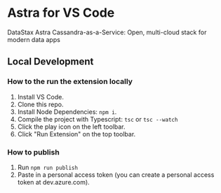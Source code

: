 # Astra for VS Code

DataStax Astra Cassandra-as-a-Service: Open, multi-cloud stack for modern data apps

## Local Development

### How to the run the extension locally

1. Install VS Code.
2. Clone this repo.
3. Install Node Dependencies: `npm i`.
4. Compile the project with Typescript: `tsc` or `tsc --watch`
5. Click the play icon on the left toolbar.
6. Click "Run Extension" on the top toolbar.

### How to publish

1. Run `npm run publish`
2. Paste in a personal access token (you can create a personal access token at dev.azure.com).
